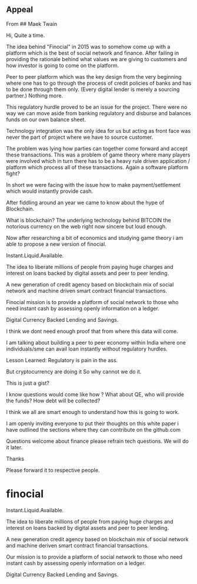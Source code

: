 
## Appeal

From ## Maek Twain

Hi, Quite a time.

The idea behind "Finocial" in 2015 was to somehow come up with a platform which is the best of social network and finance. After failing in providing the rationale behind what values we are giving to customers and how investor is going to come on the platform. 

Peer to peer platform which was the key design from the very beginning where one has to go through the process of credit policies of banks and has to be done through them only. (Every digital lender is merely a sourcing partner.) Nothing more.

This regulatory hurdle proved to be an issue for the project. There were no way we can move aside from banking regulatory and disburse and balances funds on our own balance sheet.

Technology integration was the only idea for us  but acting as front face was never the part of project where we have to source customer.

The problem was lying how parties can together come forward and accept these transactions. This was a problem of game theory where many players were involved which in turn there has to be a heavy rule driven application / platform which process all of these transactions. Again a software platform fight?

In short we were facing with the issue how to make payment/settlement which would instantly provide cash.

After fiddling around an year we came to know about the hype of Blockchain.

What is blockchain? The underlying technology behind BITCOIN the notorious currency on the web right now sincere but loud enough.

Now after researching a bit of economics and studying game theory i am able to propose a new version of finocial.

Instant.Liquid.Available.

The idea to liberate millions of people from paying huge charges and interest on loans backed by digital assets and peer to peer lending.

A new generation of credit agency based on blockchain mix of social network and machine driven smart contract financial transactions.

Finocial mission is to provide a platform of social network to those who need instant cash by assessing openly information on a ledger.

Digital Currency Backed Lending and Savings.

I think we dont need enough proof that from where this data will come.

I am talking about building a peer to peer economy within India where one individuals/sme can avail loan instantly without regulatory hurdles. 

Lesson Learned: Regulatory is pain in the ass.

But cryptocurrency are doing it So why cannot we do it.

This is just a gist? 

I know questions would come like how ? What about QE, who will provide the funds? How debt will be collected?


I think we all are smart enough to understand how this is going to work.

I am openly inviting everyone to put their thoughts on this white paper i have outlined the sections where they can contribute on the github.com 

Questions welcome about finance please refrain tech questions. We will do it later. 

Thanks

Please forward it to respective people.

# finocial

Instant.Liquid.Available.

The idea to liberate millions of people from paying huge charges and interest on loans
backed by digital assets and peer to peer lending.

A new generation credit agency based on blockchain mix of social network and machine deriven smart contract 
financial transactions.

Our mission is to provide a platform of social network to those who need instant cash by assessing openly information on a ledger.

Digital Currency Backed Lending and Savings.